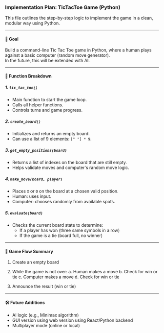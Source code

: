 ### Implementation Plan: TicTacToe Game (Python)

This file outlines the step-by-step logic to implement the game in a clean, modular way using Python.

---

#### 🎯 Goal

Build a command-line Tic Tac Toe game in Python, where a human plays against a basic computer (random move generator).  
In the future, this will be extended with AI.

---

#### 🔧 Function Breakdown

##### 1. `tic_tac_toe()`
- Main function to start the game loop.
- Calls all helper functions.
- Controls turns and game progress.

##### 2. `create_board()`
- Initializes and returns an empty board.
- Can use a list of 9 elements: `[" "] * 9`.

##### 3. `get_empty_positions(board)`
- Returns a list of indexes on the board that are still empty.
- Helps validate moves and computer's random move logic.

##### 4. `make_move(board, player)`
- Places `X` or `O` on the board at a chosen valid position.
- Human: uses input.
- Computer: chooses randomly from available spots.

##### 5. `evaluate(board)`
- Checks the current board state to determine:
  - If a player has won (three same symbols in a row)
  - If the game is a tie (board full, no winner)

---

#### 🔄 Game Flow Summary

1. Create an empty board

2. While the game is not over:
    a. Human makes a move
    b. Check for win or tie
    c. Computer makes a move
    d. Check for win or tie

3. Announce the result (win or tie)



---

#### 🛠 Future Additions

- AI logic (e.g., Minimax algorithm)
- GUI version using web version using React/Python backend
- Multiplayer mode (online or local)

